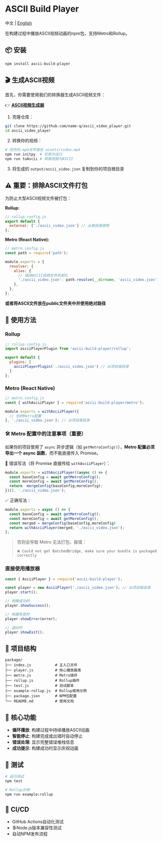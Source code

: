 # ASCII Build Player

中文 | [English](./README.md)

在构建过程中播放ASCII视频动画的npm包，支持Metro和Rollup。

## 📦 安装

```bash
npm install ascii-build-player
```

## 🎬 生成ASCII视频

首先，你需要使用我们的转换器生成ASCII视频文件：

👉 **[ASCII视频生成器](https://github.com/name-q/ascii_video_player)**

1. 克隆仓库：
```bash
git clone https://github.com/name-q/ascii_video_player.git
cd ascii_video_player
```

2. 转换你的视频：
```bash
# 将你的.mp4文件放在 assets/video.mp4
npm run initpy  # 仅首次运行
npm run toAscii # 转换视频为ASCII
```

3. 将生成的 `output/ascii_video.json` 复制到你的项目根目录

## ⚠️ 重要：排除ASCII文件打包

为防止大型ASCII视频文件被打包：

**Rollup:**
```js
// rollup.config.js
export default {
  external: ['./ascii_video.json'] // 从根目录排除
};
```

**Metro (React Native):**
```js
// metro.config.js
const path = require('path');

module.exports = {
  resolver: {
    alias: {
      // 保持ASCII视频文件外部化
      './ascii_video.json': path.resolve(__dirname, 'ascii_video.json'),
    },
  },
};
```

**或者将ASCII文件放在public文件夹中并使用绝对路径**

## 🚀 使用方法

### Rollup

```js
// rollup.config.js
import asciiPlayerPlugin from 'ascii-build-player/rollup';

export default {
  plugins: [
    asciiPlayerPlugin('./ascii_video.json') // 从项目根目录
  ]
};
```

### Metro (React Native)

```js
// metro.config.js
const { withAsciiPlayer } = require('ascii-build-player/metro');

module.exports = withAsciiPlayer({
  // 你的Metro配置
}, './ascii_video.json'); // 从项目根目录
```

### 🛠 Metro 配置中的注意事项（重要）

如果你的项目使用了 `async` 异步逻辑（如 `getMetroConfig()`），**Metro 配置必须导出一个 async 函数**，而不能直接传入 Promise。

🚫 错误写法（将 Promise 直接传给 `withAsciiPlayer`）：

```js
module.exports = withAsciiPlayer((async () => {
  const baseConfig = await getMetroConfig();
  const moreConfig = await getMoreConfig();
  return  mergeConfig(baseConfig,moreConfig);
})(), './ascii_video.json');
```

✅ 正确写法：

```js
module.exports = async () => {
  const baseConfig = await getMetroConfig();
  const moreConfig = await getMoreConfig();
  const merged = mergeConfig(baseConfig,moreConfig)
  return withAsciiPlayer(merged, './ascii_video.json');
};
```

> 否则会导致 Metro 无法打包，报错：
>
> `❌ Could not get BatchedBridge, make sure your bundle is packaged correctly`


### 直接使用播放器

```js
const { AsciiPlayer } = require('ascii-build-player');

const player = new AsciiPlayer('./ascii_video.json'); // 从项目根目录
player.start();

// 构建成功时
player.showSuccess();

// 构建失败时
player.showError(error);

// 退出时
player.showExit();
```

## 📁 项目结构

```
package/
├── index.js           # 主入口文件
├── player.js          # 核心播放器类
├── metro.js           # Metro插件
├── rollup.js          # Rollup插件
├── test.js            # 测试脚本
├── example-rollup.js  # Rollup使用示例
├── package.json       # NPM包配置
└── README.md          # 使用文档
```

## 🎯 核心功能

- **循环播放**: 构建过程中持续播放ASCII动画
- **智能停止**: 构建完成或出错时自动停止
- **错误处理**: 显示完整错误堆栈信息
- **成功提示**: 构建成功时显示庆祝动画

## 🧪 测试

```bash
# 运行测试
npm test

# Rollup示例
npm run example:rollup
```

## 🚀 CI/CD

- GitHub Actions自动化测试
- 多Node.js版本兼容性测试
- 自动NPM发布流程